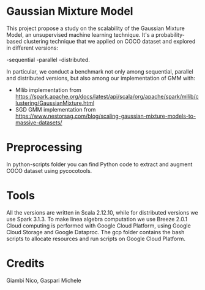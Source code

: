# Gaussian Mixture Model
This project propose a study on the scalability of the Gaussian Mixture Model, an unsupervised machine learning technique.
It's a probability-based clustering technique that we applied on COCO dataset and explored in different versions: 

-sequential
-parallel
-distributed.

In particular, we conduct a benchmark not only among sequential, parallel and distributed versions, but also among
our implementation of GMM with:

- Mllib implementation from https://spark.apache.org/docs/latest/api/scala/org/apache/spark/mllib/clustering/GaussianMixture.html
- SGD GMM implementation from https://www.nestorsag.com/blog/scaling-gaussian-mixture-models-to-massive-datasets/ 

# Preprocessing
In python-scripts folder you can find Python code to extract and augment COCO dataset using pycocotools.

# Tools
All the versions are written in Scala 2.12.10, while for distributed versions we use Spark 3.1.3.
To make linea algebra computation we use Breeze 2.0.1
Cloud computing is performed with Google Cloud Platform, using Google Cloud Storage and Google Dataproc.
The gcp folder contains the bash scripts to allocate resources and run scripts on Google Cloud Platform.

# Credits
Giambi Nico, Gaspari Michele
